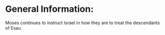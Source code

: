 # General Information:

Moses continues to instruct Israel in how they are to treat the descendants of Esau.
